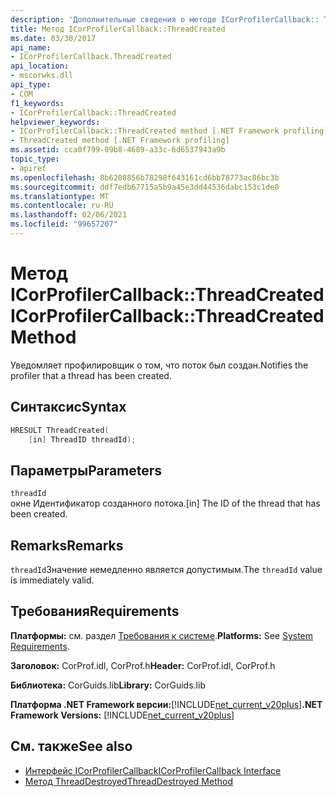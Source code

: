 ```yaml
---
description: 'Дополнительные сведения о методе ICorProfilerCallback:: ThreadCreated'
title: Метод ICorProfilerCallback::ThreadCreated
ms.date: 03/30/2017
api_name:
- ICorProfilerCallback.ThreadCreated
api_location:
- mscorwks.dll
api_type:
- COM
f1_keywords:
- ICorProfilerCallback::ThreadCreated
helpviewer_keywords:
- ICorProfilerCallback::ThreadCreated method [.NET Framework profiling]
- ThreadCreated method [.NET Framework profiling]
ms.assetid: cca0f799-09b8-4689-a33c-6d6537943a9b
topic_type:
- apiref
ms.openlocfilehash: 8b6208856b78298f643161cd6bb78773ac86bc3b
ms.sourcegitcommit: ddf7edb67715a5b9a45e3dd44536dabc153c1de0
ms.translationtype: MT
ms.contentlocale: ru-RU
ms.lasthandoff: 02/06/2021
ms.locfileid: "99657207"
---
```

# <a name="icorprofilercallbackthreadcreated-method"></a><span data-ttu-id="96ab2-103">Метод ICorProfilerCallback::ThreadCreated</span><span class="sxs-lookup"><span data-stu-id="96ab2-103">ICorProfilerCallback::ThreadCreated Method</span></span>

<span data-ttu-id="96ab2-104">Уведомляет профилировщик о том, что поток был создан.</span><span class="sxs-lookup"><span data-stu-id="96ab2-104">Notifies the profiler that a thread has been created.</span></span>  
  
## <a name="syntax"></a><span data-ttu-id="96ab2-105">Синтаксис</span><span class="sxs-lookup"><span data-stu-id="96ab2-105">Syntax</span></span>  
  
```cpp  
HRESULT ThreadCreated(  
    [in] ThreadID threadId);
```  
  
## <a name="parameters"></a><span data-ttu-id="96ab2-106">Параметры</span><span class="sxs-lookup"><span data-stu-id="96ab2-106">Parameters</span></span>  

 `threadId`  
 <span data-ttu-id="96ab2-107">окне Идентификатор созданного потока.</span><span class="sxs-lookup"><span data-stu-id="96ab2-107">[in] The ID of the thread that has been created.</span></span>  
  
## <a name="remarks"></a><span data-ttu-id="96ab2-108">Remarks</span><span class="sxs-lookup"><span data-stu-id="96ab2-108">Remarks</span></span>  

 <span data-ttu-id="96ab2-109">`threadId`Значение немедленно является допустимым.</span><span class="sxs-lookup"><span data-stu-id="96ab2-109">The `threadId` value is immediately valid.</span></span>  
  
## <a name="requirements"></a><span data-ttu-id="96ab2-110">Требования</span><span class="sxs-lookup"><span data-stu-id="96ab2-110">Requirements</span></span>  

 <span data-ttu-id="96ab2-111">**Платформы:** см. раздел [Требования к системе](../../get-started/system-requirements.md).</span><span class="sxs-lookup"><span data-stu-id="96ab2-111">**Platforms:** See [System Requirements](../../get-started/system-requirements.md).</span></span>  
  
 <span data-ttu-id="96ab2-112">**Заголовок:** CorProf.idl, CorProf.h</span><span class="sxs-lookup"><span data-stu-id="96ab2-112">**Header:** CorProf.idl, CorProf.h</span></span>  
  
 <span data-ttu-id="96ab2-113">**Библиотека:** CorGuids.lib</span><span class="sxs-lookup"><span data-stu-id="96ab2-113">**Library:** CorGuids.lib</span></span>  
  
 <span data-ttu-id="96ab2-114">**Платформа .NET Framework версии:**[!INCLUDE[net_current_v20plus](../../../../includes/net-current-v20plus-md.md)]</span><span class="sxs-lookup"><span data-stu-id="96ab2-114">**.NET Framework Versions:** [!INCLUDE[net_current_v20plus](../../../../includes/net-current-v20plus-md.md)]</span></span>  
  
## <a name="see-also"></a><span data-ttu-id="96ab2-115">См. также</span><span class="sxs-lookup"><span data-stu-id="96ab2-115">See also</span></span>

- [<span data-ttu-id="96ab2-116">Интерфейс ICorProfilerCallback</span><span class="sxs-lookup"><span data-stu-id="96ab2-116">ICorProfilerCallback Interface</span></span>](icorprofilercallback-interface.md)
- [<span data-ttu-id="96ab2-117">Метод ThreadDestroyed</span><span class="sxs-lookup"><span data-stu-id="96ab2-117">ThreadDestroyed Method</span></span>](icorprofilercallback-threaddestroyed-method.md)
